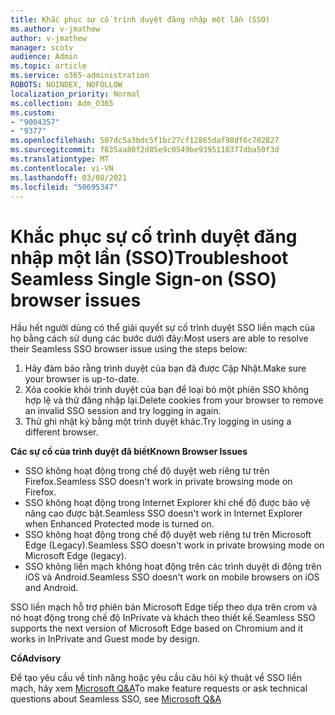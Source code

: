 ```yaml
---
title: Khắc phục sự cố trình duyệt đăng nhập một lần (SSO)
ms.author: v-jmathew
author: v-jmathew
manager: scotv
audience: Admin
ms.topic: article
ms.service: o365-administration
ROBOTS: NOINDEX, NOFOLLOW
localization_priority: Normal
ms.collection: Adm_O365
ms.custom:
- "9004357"
- "9377"
ms.openlocfilehash: 507dc5a3bdc5f1bc27cf12865daf98df6c702827
ms.sourcegitcommit: f835aa80f2d85e9c0549be9395110377dba50f3d
ms.translationtype: MT
ms.contentlocale: vi-VN
ms.lasthandoff: 03/08/2021
ms.locfileid: "50695347"
---
```

# <a name="troubleshoot-seamless-single-sign-on-sso-browser-issues"></a><span data-ttu-id="49f14-102">Khắc phục sự cố trình duyệt đăng nhập một lần (SSO)</span><span class="sxs-lookup"><span data-stu-id="49f14-102">Troubleshoot Seamless Single Sign-on (SSO) browser issues</span></span>

<span data-ttu-id="49f14-103">Hầu hết người dùng có thể giải quyết sự cố trình duyệt SSO liền mạch của họ bằng cách sử dụng các bước dưới đây:</span><span class="sxs-lookup"><span data-stu-id="49f14-103">Most users are able to resolve their Seamless SSO browser issue using the steps below:</span></span>

1. <span data-ttu-id="49f14-104">Hãy đảm bảo rằng trình duyệt của bạn đã được Cập Nhật.</span><span class="sxs-lookup"><span data-stu-id="49f14-104">Make sure your browser is up-to-date.</span></span>
2. <span data-ttu-id="49f14-105">Xóa cookie khỏi trình duyệt của bạn để loại bỏ một phiên SSO không hợp lệ và thử đăng nhập lại.</span><span class="sxs-lookup"><span data-stu-id="49f14-105">Delete cookies from your browser to remove an invalid SSO session and try logging in again.</span></span>
3. <span data-ttu-id="49f14-106">Thử ghi nhật ký bằng một trình duyệt khác.</span><span class="sxs-lookup"><span data-stu-id="49f14-106">Try logging in using a different browser.</span></span>

<span data-ttu-id="49f14-107">**Các sự cố của trình duyệt đã biết**</span><span class="sxs-lookup"><span data-stu-id="49f14-107">**Known Browser Issues**</span></span>

- <span data-ttu-id="49f14-108">SSO không hoạt động trong chế độ duyệt web riêng tư trên Firefox.</span><span class="sxs-lookup"><span data-stu-id="49f14-108">Seamless SSO doesn't work in private browsing mode on Firefox.</span></span>
- <span data-ttu-id="49f14-109">SSO không hoạt động trong Internet Explorer khi chế độ được bảo vệ nâng cao được bật.</span><span class="sxs-lookup"><span data-stu-id="49f14-109">Seamless SSO doesn't work in Internet Explorer when Enhanced Protected mode is turned on.</span></span>
- <span data-ttu-id="49f14-110">SSO không hoạt động trong chế độ duyệt web riêng tư trên Microsoft Edge (Legacy).</span><span class="sxs-lookup"><span data-stu-id="49f14-110">Seamless SSO doesn't work in private browsing mode on Microsoft Edge (legacy).</span></span>
- <span data-ttu-id="49f14-111">SSO không liền mạch không hoạt động trên các trình duyệt di động trên iOS và Android.</span><span class="sxs-lookup"><span data-stu-id="49f14-111">Seamless SSO doesn't work on mobile browsers on iOS and Android.</span></span>

<span data-ttu-id="49f14-112">SSO liền mạch hỗ trợ phiên bản Microsoft Edge tiếp theo dựa trên crom và nó hoạt động trong chế độ InPrivate và khách theo thiết kế.</span><span class="sxs-lookup"><span data-stu-id="49f14-112">Seamless SSO supports the next version of Microsoft Edge based on Chromium and it works in InPrivate and Guest mode by design.</span></span>

<span data-ttu-id="49f14-113">**Cố**</span><span class="sxs-lookup"><span data-stu-id="49f14-113">**Advisory**</span></span>

<span data-ttu-id="49f14-114">Để tạo yêu cầu về tính năng hoặc yêu cầu câu hỏi kỹ thuật về SSO liền mạch, hãy xem [Microsoft Q&A](https://docs.microsoft.com/answers/topics/azure-ad-single-sign-on.html)</span><span class="sxs-lookup"><span data-stu-id="49f14-114">To make feature requests or ask technical questions about Seamless SSO, see [Microsoft Q&A](https://docs.microsoft.com/answers/topics/azure-ad-single-sign-on.html)</span></span>
